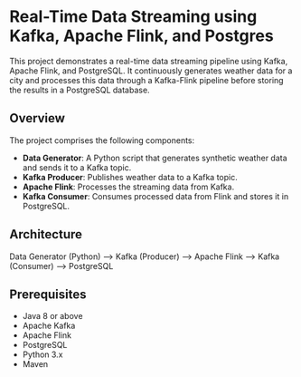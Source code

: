 # Real-Time Data Streaming using Kafka, Apache Flink, and Postgres

This project demonstrates a real-time data streaming pipeline using Kafka, Apache Flink, and PostgreSQL. It continuously generates weather data for a city and processes this data through a Kafka-Flink pipeline before storing the results in a PostgreSQL database.

## Overview

The project comprises the following components:
- **Data Generator**: A Python script that generates synthetic weather data and sends it to a Kafka topic.
- **Kafka Producer**: Publishes weather data to a Kafka topic.
- **Apache Flink**: Processes the streaming data from Kafka.
- **Kafka Consumer**: Consumes processed data from Flink and stores it in PostgreSQL.

## Architecture

Data Generator (Python) --> Kafka (Producer) --> Apache Flink --> Kafka (Consumer) --> PostgreSQL


## Prerequisites

- Java 8 or above
- Apache Kafka
- Apache Flink
- PostgreSQL
- Python 3.x
- Maven

